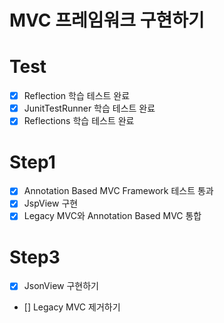 # MVC 프레임워크 구현하기
# Test
- [x] Reflection 학습 테스트 완료
- [x] JunitTestRunner 학습 테스트 완료
- [x] Reflections 학습 테스트 완료
# Step1
- [x] Annotation Based MVC Framework 테스트 통과
- [x] JspView 구현 
- [x] Legacy MVC와 Annotation Based MVC 통합

# Step3
- [x] JsonView 구현하기
- [] Legacy MVC 제거하기
